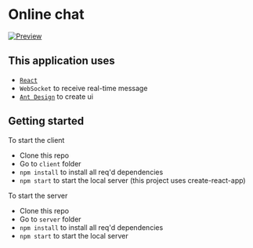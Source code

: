 # Online chat
[![Preview](https://i.ibb.co/Z8726wY/2022-05-30-110326.png "Preview")](https://i.ibb.co/Z8726wY/2022-05-30-110326.png "Preview")

## This application uses
- [`React`](https://ru.reactjs.org/ "`React`")
- `WebSocket` to receive real-time message
- [`Ant Design`](https://ant.design/ "`Ant Design`") to create ui

## Getting started
To start the client
- Clone this repo
- Go to `client` folder
- `npm install` to install all req'd dependencies
- `npm start` to start the local server (this project uses create-react-app)

To start the server
- Clone this repo
- Go to `server` folder
- `npm install` to install all req'd dependencies
- `npm start` to start the local server